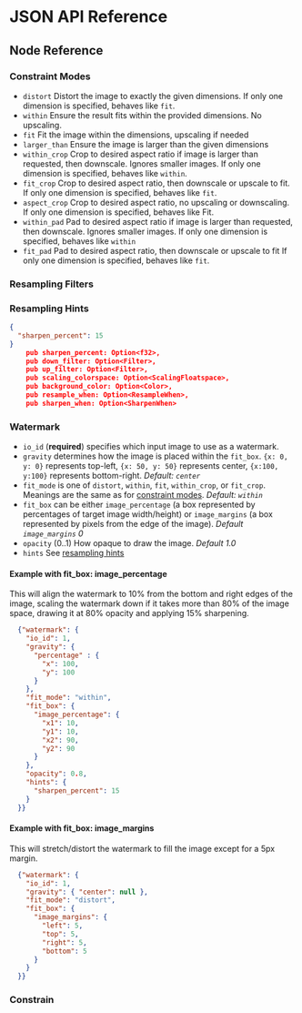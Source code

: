 # JSON API Reference


## Node Reference

### Constraint Modes

* `distort` Distort the image to exactly the given dimensions.
If only one dimension is specified, behaves like `fit`.
* `within`
Ensure the result fits within the provided dimensions. No upscaling.
* `fit`
Fit the image within the dimensions, upscaling if needed
* `larger_than`
Ensure the image is larger than the given dimensions
* `within_crop`
Crop to desired aspect ratio if image is larger than requested, then downscale. Ignores smaller images.
If only one dimension is specified, behaves like `within`.
* `fit_crop`
Crop to desired aspect ratio, then downscale or upscale to fit.
If only one dimension is specified, behaves like `fit`.
* `aspect_crop`
Crop to desired aspect ratio, no upscaling or downscaling. If only one dimension is specified, behaves like Fit.
* `within_pad`
Pad to desired aspect ratio if image is larger than requested, then downscale. Ignores smaller images.
If only one dimension is specified, behaves like `within`
* `fit_pad`
Pad to desired aspect ratio, then downscale or upscale to fit
If only one dimension is specified, behaves like `fit`.

### Resampling Filters


### Resampling Hints

```json
{ 
  "sharpen_percent": 15
}
    pub sharpen_percent: Option<f32>,
    pub down_filter: Option<Filter>,
    pub up_filter: Option<Filter>,
    pub scaling_colorspace: Option<ScalingFloatspace>,
    pub background_color: Option<Color>,
    pub resample_when: Option<ResampleWhen>,
    pub sharpen_when: Option<SharpenWhen>

```

### Watermark

* `io_id` (**required**) specifies which input image to use as a watermark. 
* `gravity` determines how the image is placed within the `fit_box`. 
`{x: 0, y: 0}` represents top-left, `{x: 50, y: 50}` represents center, 
`{x:100, y:100}` represents bottom-right. *Default: `center`*
* `fit_mode` is one of `distort`, `within`, `fit`, `within_crop`, or `fit_crop`. 
 Meanings are the same as for [constraint modes](#constraint-modes). *Default: `within`*
* `fit_box` can be either `image_percentage` (a box represented by percentages of target image width/height) or 
`image_margins` (a box represented by pixels from the edge of the image). *Default `image_margins` 0*
* `opacity` (0..1) How opaque to draw the image. *Default 1.0*
* `hints` See [resampling hints](#resampling-hints)
#### Example with fit_box: image_percentage
This will align the watermark to 10% from the bottom and right edges of the image, 
scaling the watermark down if it takes more than 80% of the image space,
drawing it at 80% opacity and applying 15% sharpening.  
```json
  {"watermark": {
    "io_id": 1,
    "gravity": { 
      "percentage" : {
        "x": 100,
        "y": 100 
      }
    },
    "fit_mode": "within",
    "fit_box": { 
      "image_percentage": {
        "x1": 10,
        "y1": 10,
        "x2": 90,
        "y2": 90
      } 
    },
    "opacity": 0.8,
    "hints": {
      "sharpen_percent": 15
    }
  }}
```

#### Example with fit_box: image_margins
This will stretch/distort the watermark to fill the image except for a 5px margin.
```json
  {"watermark": {
    "io_id": 1,
    "gravity": { "center": null },
    "fit_mode": "distort",
    "fit_box": { 
      "image_margins": {
        "left": 5,
        "top": 5,
        "right": 5,
        "bottom": 5
      } 
    }
  }}
```

### Constrain

` `
